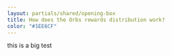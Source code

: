```yaml
---
layout: partials/shared/opening-box
title: How does the Orbs rewards distribution work?
color: "#1EE6CF"
---
```


this is a big test
